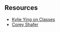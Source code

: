 ## Resources

* [Kylie Ying on Classes](https://www.youtube.com/watch?v=ZtInesLXD-Y)
* [Corey Shafer](https://www.youtube.com/watch?v=ZDa-Z5JzLYM)


